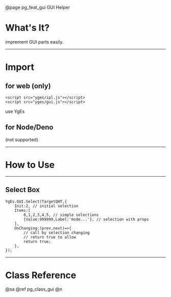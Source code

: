 ﻿@page pg_feat_gui GUI Helper

# What's It?

imprement GUI parts easily.  

-----
# Import

## for web (only)

```
<script src="yges/ipl.js"></script>
<script src="yges/gui.js"></script>
```
use YgEs

## for Node/Deno

(not supported)

-----
# How to Use

-----
## Select Box

```
YgEs.GUI.Select(TargetQHT,{
	Init:2, // initial selection 
	Items:[
		0,1,2,3,4,5, // simple selections 
		{Value:999999,Label:'mode...'}, // selection with props 
	],
	OnChanging:(prev,next)=>{
		// call by selection changing 
		// return true to allow 
		return true;
	},
});

```

-----
# Class Reference

@sa @ref pg_class_gui @n
